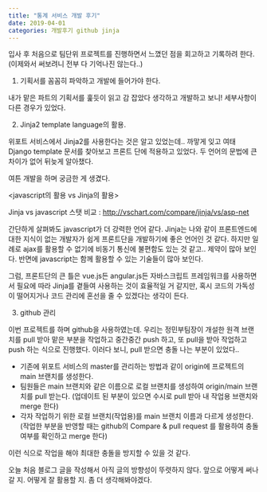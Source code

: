 ```yaml
---
title: "통계 서비스 개발 후기"
date: 2019-04-01
categories: 개발후기 github jinja
---
```

입사 후 처음으로 팀단위 프로젝트를 진행하면서 느꼈던 점을 회고하고 기록하려 한다.
(이제와서 써보려니 전부 다 기억나진 않는다..)

1. 기획서를 꼼꼼히 파악하고 개발에 들어가야 한다.

내가 맡은 파트의 기획서를 훑듯이 읽고 감 잡았다 생각하고 개발하고 보니! 세부사항이 다른 경우가 있었다.

2. Jinja2 template language의 활용.

위포트 서비스에서 Jinja2를 사용한다는 것은 알고 있었는데.. 까맣게 잊고 여태 Django template 문서를 찾아보고 프론트 단에 적용하고 있었다. 두 언어의 문법에 큰 차이가 없어 뒤늦게 알아챘다.

여튼 개발을 하며 궁금한 게 생겼다.

<javascript의 활용 vs Jinja의 활용>

Jinja vs javascript 스탯 비교 : http://vschart.com/compare/jinja/vs/asp-net

간단하게 살펴봐도 javascript가 더 강력한 언어 같다.
Jinja는 나와 같이 프론트엔드에 대한 지식이 없는 개발자가 쉽게 프론트단을 개발하기에 좋은 언어인 것 같다. 하지만 일례로 ajax를 활용할 수 없기에 비동기 통신에 불편함도 있는 것 같고.. 제약이 많아 보인다. 반면에 javascript는 함께 활용할 수 있는 기술들이 많아 보인다.

그럼, 프론트단의 큰 틀은 vue.js든 angular.js든 자바스크립트 프레임워크를 사용하면서
필요에 따라 Jinja를 곁들여 사용하는 것이 효율적일 거 같지만,
혹시 코드의 가독성이 떨어지거나 코드 관리에 혼선을 줄 수 있겠다는 생각이 든다.
 

3. github 관리

이번 프로젝트를 하며 github을 사용하였는데.
우리는 정민부팀장이 개설한 원격 브랜치를 pull 받아 맡은 부분을 작업하고 중간중간 push 하고, 또 pull을 받아 작업하고 push 하는 식으로 진행했다.
이러다 보니, pull 받으면 충돌 나는 부분이 있었다..

- 기존에 위포트 서비스의 master를 관리하는 방법과 같이 origin에 프로젝트의 main 브랜치를 생성한다.
- 팀원들은 main 브랜치와 같은 이름으로 로컬 브랜치를 생성하여 origin/main 브랜치를 pull 받는다.
  (업데이트 된 부분이 있으면 수시로 pull 받아 내 작업용 브랜치와 merge 한다)
- 각자 작업하기 위한 로컬 브랜치(작업용)를 main 브랜치 이름과 다르게 생성한다.
  (작업한 부분을 반영할 때는 github의 Compare & pull request 를 활용하여 충돌 여부를 확인하고 merge 한다)

이런 식으로 작업을 해야 최대한 충돌을 방지할 수 있을 것 같다.

오늘 처음 블로그 글을 작성해서 아직 글의 방향성이 뚜렷하지 않다.
앞으로 어떻게 써나갈 지. 어떻게 잘 활용할 지. 좀 더 생각해봐야겠다.
